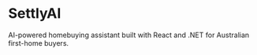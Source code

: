 # SettlyAI
AI-powered homebuying assistant built with React and .NET for Australian first-home buyers.
